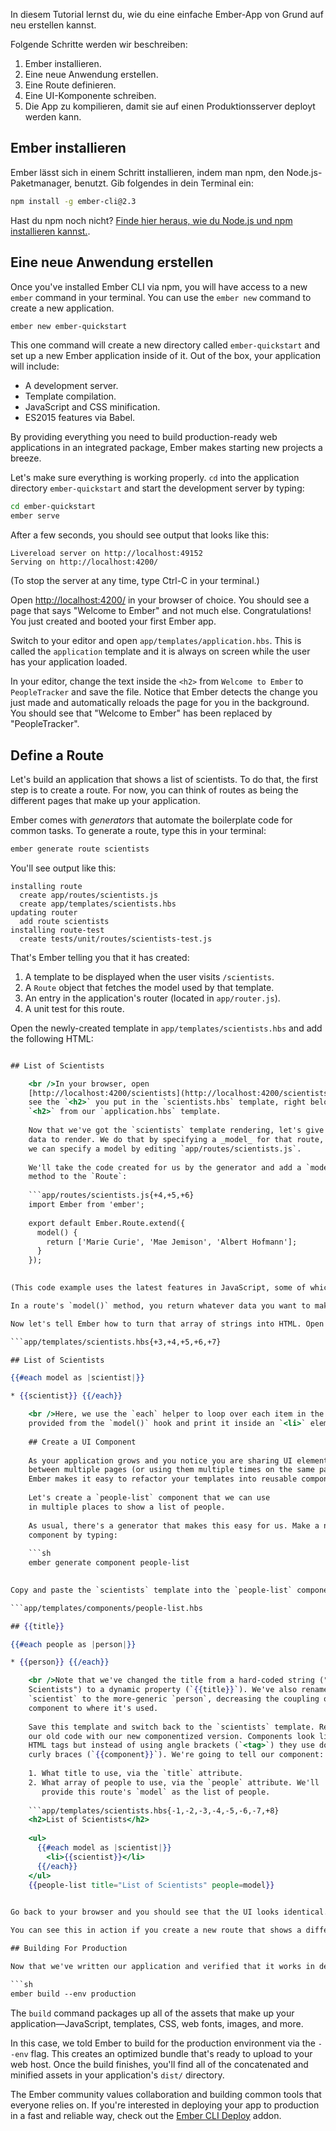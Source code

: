 In diesem Tutorial lernst du, wie du eine einfache Ember-App von Grund auf neu erstellen kannst.

Folgende Schritte werden wir beschreiben:

  1. Ember installieren.
  2. Eine neue Anwendung erstellen.
  3. Eine Route definieren.
  4. Eine UI-Komponente schreiben.
  5. Die App zu kompilieren, damit sie auf einen Produktionsserver deployt werden kann.

## Ember installieren

Ember lässt sich in einem Schritt installieren, indem man npm, den Node.js-Paketmanager, benutzt. Gib folgendes in dein Terminal ein:

```sh
npm install -g ember-cli@2.3
```

Hast du npm noch nicht? [Finde hier heraus, wie du Node.js und npm installieren kannst.](https://docs.npmjs.com/getting-started/installing-node).

## Eine neue Anwendung erstellen

Once you've installed Ember CLI via npm, you will have access to a new `ember` command in your terminal. You can use the `ember new` command to create a new application.

```sh
ember new ember-quickstart
```

This one command will create a new directory called `ember-quickstart` and set up a new Ember application inside of it. Out of the box, your application will include:

* A development server.
* Template compilation.
* JavaScript and CSS minification.
* ES2015 features via Babel.

By providing everything you need to build production-ready web applications in an integrated package, Ember makes starting new projects a breeze.

Let's make sure everything is working properly. `cd` into the application directory `ember-quickstart` and start the development server by typing:

```sh
cd ember-quickstart
ember serve
```

After a few seconds, you should see output that looks like this:

```text
Livereload server on http://localhost:49152
Serving on http://localhost:4200/
```

(To stop the server at any time, type Ctrl-C in your terminal.)

Open [http://localhost:4200/](http://localhost:4200) in your browser of choice. You should see a page that says "Welcome to Ember" and not much else. Congratulations! You just created and booted your first Ember app.

Switch to your editor and open `app/templates/application.hbs`. This is called the `application` template and it is always on screen while the user has your application loaded.

In your editor, change the text inside the `<h2>` from `Welcome to
Ember` to `PeopleTracker` and save the file. Notice that Ember detects the change you just made and automatically reloads the page for you in the background. You should see that "Welcome to Ember" has been replaced by "PeopleTracker".

## Define a Route

Let's build an application that shows a list of scientists. To do that, the first step is to create a route. For now, you can think of routes as being the different pages that make up your application.

Ember comes with *generators* that automate the boilerplate code for common tasks. To generate a route, type this in your terminal:

```sh
ember generate route scientists
```

You'll see output like this:

```text
installing route
  create app/routes/scientists.js
  create app/templates/scientists.hbs
updating router
  add route scientists
installing route-test
  create tests/unit/routes/scientists-test.js
```

That's Ember telling you that it has created:

  1. A template to be displayed when the user visits `/scientists`.
  2. A `Route` object that fetches the model used by that template.
  3. An entry in the application's router (located in `app/router.js`).
  4. A unit test for this route.

Open the newly-created template in `app/templates/scientists.hbs` and add the following HTML:

```app/templates/scientists.hbs 

## List of Scientists

    <br />In your browser, open
    [http://localhost:4200/scientists](http://localhost:4200/scientists). You should
    see the `<h2>` you put in the `scientists.hbs` template, right below the
    `<h2>` from our `application.hbs` template.
    
    Now that we've got the `scientists` template rendering, let's give it some
    data to render. We do that by specifying a _model_ for that route, and
    we can specify a model by editing `app/routes/scientists.js`.
    
    We'll take the code created for us by the generator and add a `model()`
    method to the `Route`:
    
    ```app/routes/scientists.js{+4,+5,+6}
    import Ember from 'ember';
    
    export default Ember.Route.extend({
      model() {
        return ['Marie Curie', 'Mae Jemison', 'Albert Hofmann'];
      }
    });
    

(This code example uses the latest features in JavaScript, some of which you may not be familiar with. Learn more with this [overview of the newest JavaScript features](https://ponyfoo.com/articles/es6).)

In a route's `model()` method, you return whatever data you want to make available to the template. If you need to fetch data asynchronously, the `model()` method supports any library that uses [JavaScript Promises](https://developer.mozilla.org/en-US/docs/Web/JavaScript/Reference/Global_Objects/Promise).

Now let's tell Ember how to turn that array of strings into HTML. Open the `scientists` template and add some Handlebars code to loop through the array and print it:

```app/templates/scientists.hbs{+3,+4,+5,+6,+7} 

## List of Scientists

{{#each model as |scientist|}} 

* {{scientist}} {{/each}} 

    <br />Here, we use the `each` helper to loop over each item in the array we
    provided from the `model()` hook and print it inside an `<li>` element.
    
    ## Create a UI Component
    
    As your application grows and you notice you are sharing UI elements
    between multiple pages (or using them multiple times on the same page),
    Ember makes it easy to refactor your templates into reusable components.
    
    Let's create a `people-list` component that we can use
    in multiple places to show a list of people.
    
    As usual, there's a generator that makes this easy for us. Make a new
    component by typing:
    
    ```sh
    ember generate component people-list
    

Copy and paste the `scientists` template into the `people-list` component's template and edit it to look as follows:

```app/templates/components/people-list.hbs 

## {{title}}

{{#each people as |person|}} 

* {{person}} {{/each}} 

    <br />Note that we've changed the title from a hard-coded string ("List of
    Scientists") to a dynamic property (`{{title}}`). We've also renamed
    `scientist` to the more-generic `person`, decreasing the coupling of our
    component to where it's used.
    
    Save this template and switch back to the `scientists` template. Replace all
    our old code with our new componentized version. Components look like
    HTML tags but instead of using angle brackets (`<tag>`) they use double
    curly braces (`{{component}}`). We're going to tell our component:
    
    1. What title to use, via the `title` attribute.
    2. What array of people to use, via the `people` attribute. We'll
       provide this route's `model` as the list of people.
    
    ```app/templates/scientists.hbs{-1,-2,-3,-4,-5,-6,-7,+8}
    <h2>List of Scientists</h2>
    
    <ul>
      {{#each model as |scientist|}}
        <li>{{scientist}}</li>
      {{/each}}
    </ul>
    {{people-list title="List of Scientists" people=model}}
    

Go back to your browser and you should see that the UI looks identical. The only difference is that now we've componentized our list into a version that's more reusable and more maintainable.

You can see this in action if you create a new route that shows a different list of people. As an exercise for the reader, you may try to create a `programmers` route that shows a list of famous programmers. By re-using the `people-list` component, you can do it in almost no code at all.

## Building For Production

Now that we've written our application and verified that it works in development, it's time to get it ready to deploy to our users. To do so, run the following command:

```sh
ember build --env production
```

The `build` command packages up all of the assets that make up your application&mdash;JavaScript, templates, CSS, web fonts, images, and more.

In this case, we told Ember to build for the production environment via the `--env` flag. This creates an optimized bundle that's ready to upload to your web host. Once the build finishes, you'll find all of the concatenated and minified assets in your application's `dist/` directory.

The Ember community values collaboration and building common tools that everyone relies on. If you're interested in deploying your app to production in a fast and reliable way, check out the [Ember CLI Deploy](http://ember-cli.github.io/ember-cli-deploy/) addon.
